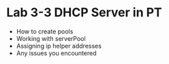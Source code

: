 # Lab 3-3 DHCP Server in PT

- How to create pools
- Working with serverPool
- Assigning ip helper addresses
- Any issues you encountered
